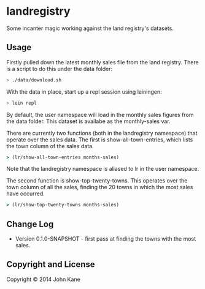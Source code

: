 # landregistry

Some incanter magic working against the land registry's datasets.

## Usage

Firstly pulled down the latest monthly sales file from the land registry. There is a script to do this under the data folder:

```bash
> ./data/download.sh
```

With the data in place, start up a repl session using leiningen:

```bash
> lein repl
```

By default, the user namespace will load in the monthly sales figures from the data folder. This dataset is availabe as the monthly-sales var.

There are currently two functions (both in the landregistry namespace) that operate over the sales data. The first is show-all-town-entries, which lists the town column of the sales data.

```clojure
> (lr/show-all-town-entries months-sales)
```

Note that the landregistry namespace is aliased to lr in the user namespace.

The second function is show-top-twenty-towns. This operates over the town column of all the sales, finding the 20 towns in which the most sales have occurred.

```clojure
> (lr/show-top-twenty-towns months-sales)
```

## Change Log

* Version 0.1.0-SNAPSHOT - first pass at finding the towns with the most sales.

## Copyright and License

Copyright © 2014 John Kane
